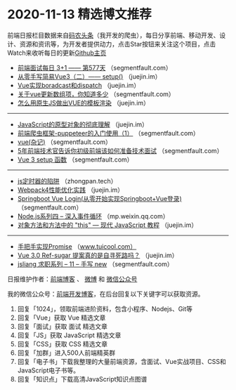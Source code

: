 # 2020-11-13 精选博文推荐

前端日报栏目数据来自[码农头条](http://hao.caibaojian.com.cn/)（我开发的爬虫），每日分享前端、移动开发、设计、资源和资讯等，为开发者提供动力，点击Star按钮来关注这个项目，点击Watch来收听每日的更新[Github主页](https://github.com/kujian/frontendDaily)
* [前端面试每日 3+1 —— 第577天](https://segmentfault.com/a/1190000038154049) （segmentfault.com）
* [从零手写简易Vue3（二）—— setup()](https://juejin.im/post/6894182826913202189) （juejin.im）
* [Vue实现boradcast和dispatch](https://juejin.im/post/6894171975913537549) （juejin.im）
* [关于vue更新数组项，你知道多少](https://segmentfault.com/a/1190000038142224) （segmentfault.com）
* [怎么用原生JS做出VUE的模板渲染](https://juejin.im/post/6894163710798118926) （juejin.im）

***
* [JavaScript的原型对象的彻底理解](https://juejin.im/post/6894157108904722439) （juejin.im）
* [前端爬虫框架-puppeteer的入门使用（1）](https://segmentfault.com/a/1190000038151314) （segmentfault.com）
* [vue(杂记)](https://segmentfault.com/a/1190000038150349) （segmentfault.com）
* [5年前端技术官告诉你初级前端该如何准备技术面试](https://segmentfault.com/a/1190000038150089) （segmentfault.com）
* [Vue 3 setup 函数](https://segmentfault.com/a/1190000038152188) （segmentfault.com）

***
* [js定时器的陷阱](https://zhongpan.tech/2020/11/12/041-the-trap-of-js-timer/) （zhongpan.tech）
* [Webpack4性能优化实践](https://juejin.im/post/6894191135896535053) （juejin.im）
* [Springboot Vue Login(从零开始实现Springboot+Vue登录)](https://segmentfault.com/a/1190000038150678) （segmentfault.com）
* [Node.js系列四 &#8211; 深入事件循环](https://mp.weixin.qq.com/s?__biz=Mzg5MDAzNzkwNA==&mid=2247484402&idx=1&sn=f607db38665383e81062d1bb50f27dad) （mp.weixin.qq.com）
* [对象方法和方法中的 &quot;this&quot; — 现代 JavaScript 教程](https://juejin.im/post/6894125998070038536) （juejin.im）

***
* [手把手实现Promise](http://www.tuicool.com/articles/hit/jMFzUnY) （www.tuicool.com）
* [Vue 3.0 Ref-sugar 提案真的是自寻死路吗？](https://juejin.im/post/6894175515515551752) （juejin.im）
* [jsliang 求职系列 &#8211; 11 &#8211; 手写 new](https://segmentfault.com/a/1190000038148314) （segmentfault.com）

日报维护作者：[前端博客](http://caibaojian.com.cn/) 、 [微博](http://weibo.com/kujian) 和 [微信公众号](https://open.weixin.qq.com/qr/code?username=caibaojian_com)

我的微信公众号：[前端开发博客](https://open.weixin.qq.com/qr/code?username=caibaojian_com)，在后台回复以下关键字可以获取资源。

1. 回复「1024」，领取前端进阶资料，包含小程序、Nodejs、Git等
2. 回复「Vue」获取 Vue 精选文章
3. 回复「面试」获取 面试 精选文章
4. 回复「JS」获取 JavaScript 精选文章
5. 回复「CSS」获取 CSS 精选文章
6. 回复「加群」进入500人前端精英群
7. 回复「电子书」下载我整理的大量前端资源，含面试、Vue实战项目、CSS和JavaScript电子书等。
8. 回复「知识点」下载高清JavaScript知识点图谱
